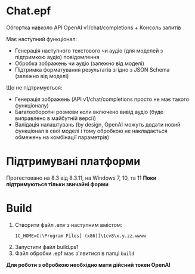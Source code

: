 # Chat.epf

Обгортка навколо API OpenAI v1/chat/completions + Консоль запитів

Має наступний функціонал:

* Генерація наступного текстового чи аудіо (для моделей з підтримкою аудіо) повідомлення
* Обробка зображень чи аудіо (залежно від моделі)
* Підтримка форматування результатів згідно з JSON Schema (залежно від моделі)

Що не підтримується:

* Генерація зображень (API v1/chat/completions просто не має такого функціоналу)
* Багатооборотні розмови коли включено вивід аудіо (буде виправлено в майбутній версії)
* Валідація налаштувань (by design, OpenAI можуть додати новий функціонал в свої моделі і тому обробкою не накладається обмежень на комбінації параметрів)

# Підтримувані платформи

Протестовано на 8.3 від 8.3.11, на Windows 7, 10, та 11
**Поки підтримуються тільки звичайні форми**

# Build

1. Створити файл .env з наступним вмістом:
    ```
    1C_HOME=C:\Program Files[ (x86)]\1cv8\x.y.zz.wwww
    ```
2. Запустити файл build.ps1
3. Файл обробки .epf має з'явитися в папці `build`

**Для роботи з обробкою необхідно мати дійсний токен OpenAI**
